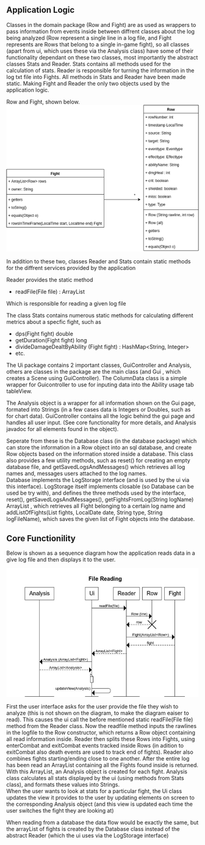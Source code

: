## Application Logic
Classes in the domain package (Row and Fight) are as used as wrappers to pass information from events inside between diffrent classes about the log being analyzed (Row represent a single line in a log file, and Fight represents are Rows that belong to a single in-game fight), so all classes (apart from ui, which uses these via the Analysis class) have some of their functionality dependant on these two classes, most importantly the abstract classes Stats and Reader. Stats contains all methods used for the calculation of stats. Reader is responsible for turning the information in the log txt file into Fights. All methods in Stats and Reader have been made static. Making Fight and Reader the only two objects used by the application logic.


Row and Fight, shown below.  
![architecture](/documentation/images/architecture.png)

In addition to these two, classes Reader and Stats contain static methods for the diffrent services provided by the application

Reader provides the static method  
  * readFile(File file) : ArrayList<Fight>  
 
Which is responsible for reading a given log file

The class Stats contains numerous static methods for calculating different metrics about a specfic fight, such as
  * dps(Fight fight) double
  * getDuration(Fight fight) long
  * divideDamageDealtByAbility (Fight fight) : HashMap<String, Integer>
  * etc.  
  
  
The Ui package contains 2 important classes, GuiController and Analysis, others are classes in the package are the main class (and Gui , which creates a Scene using GuiController). The ColumnData class is a simple wrapper for Guicontroller to use for inputing data into the Ability usage tab tableView.  

The Analysis object is a wrapper for all information shown on the Gui page, formated into Strings (in a few cases data is Integers or Doubles, such as for chart data). GuiController contains all the logic behind the gui page and handles all user input. (See core functionality for more details, and Analysis javadoc for all elements found in the object). 

Seperate from these is the Database class (in the database package) which can store the information in a Row object into an sql database, and create Row objects based on the information stored inside a database. This class also provides a few utility methods, such as reset() for creating an empty database file, and getSavedLogsAndMessages() which retrieves all log names and, messages users attached to the log names.  
Database implements the LogStorage interface (and is used by the ui via this interface). LogStorage itself implements closable (so Database can be used be try with), and defines the three methods used by the interface, reset(), getSavedLogsAndMessages(), getFightsFromLog(String logName) ArrayList<Fight> , which retrieves all Fight belonging to a certain log name and addListOfFights(List<Fight> fights, LocalDate date, String type, String logFileName), which saves the given list of Fight objects into the database.




## Core Functionility  

Below is shown as a sequence diagram how the application reads data in a give log file and then displays it to the user.

![file reading](/documentation/images/FileReading.JPG)

First the user interface asks for the user provide the file they wish to analyze (this is not shown on the diagram, to make the diagram eaiser to read). This causes the ui call the before mentioned static readFile(File file) method from the Reader class. Now the readfile method inputs the rawlines in the logfile to the Row constructor, which returns a Row object containing all read information inside. Reader then splits these Rows into Fights, using enterCombat and exitCombat events tracked inside Rows (in adition to exitCombat also death events are used to track end of fights). Reader also combines fights starting/ending close to one another. After the entire log has been read an ArrayList containing all the Fights found inside is returned.  
With this ArrayList, an Analysis object is created  for each fight. Analysis class calculates all stats displayed by the ui (using methods from Stats class), and formats these values into Strings.  
When the user wants to look at stats for a particular fight, the Ui class updates the view it provides to the user by updating elements on screen to the corresponding Analysis object (and this view is updated each time the user switches the fight they are looking at)

When reading from a database the data flow would be exactly the same, but the arrayList of fights is created by the Database class instead of the abstract Reader (which the ui uses via the LogStorage interface)
